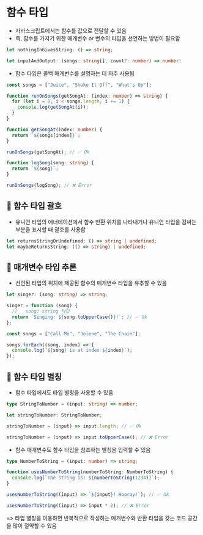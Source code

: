 # 함수 타입
- 자바스크립트에서는 함수를 값으로 전달할 수 있음
- 즉, 함수를 가지기 위한 매개변수 or 변수의 타입을 선언하는 방법이 필요함
```typescript
let nothingInGivesString: () => string;
```
```typescript
let inputAndOutput: (songs: string[], count?: number) => number;
```

- 함수 타입은 콜백 매개변수를 설명하는 데 자주 사용됨
```typescript
const songs = ["Juice", "Shake It Off", "What's Up"];

function runOnSongs(getSongAt: (index: number) => string) {
  for (let i = 0; i < songs.length; i += 1) {
    console.log(getSongAt(i));
  }
}

function getSongAt(index: number) {
  return `${songs[index]}`;
}

runOnSongs(getSongAt); // ✅ Ok

function logSong(song: string) {
  return `${song}`;
}

runOnSongs(logSong); // ❌ Error
```

## 📍 함수 타입 괄호
- 유니언 타입의 애너테이션에서 함수 반환 위치를 나타내거나 유니언 타입을 감싸는 부분을 표시할 때 괄호를 사용함
```typescript
let returnsStringOrUndefined: () => string | undefined;
let maybeReturnsString: (() => string) | undefined;
```

## 📍 매개변수 타입 추론
- 선언된 타입의 위치에 제공된 함수의 매개변수 타입을 유추할 수 있음
```typescript
let singer: (song: string) => string;

singer = function (song) {
  //   song: string 타입
  return `Singing: ${song.toUpperCase()}!`; // ✅ Ok
};
```

```typescript
const songs = ["Call Me", "Jolene", "The Chain"];

songs.forEach((song, index) => {
  console.log(`${song} is at index ${index}`);
});
```

## 📍 함수 타입 별칭
- 함수 타입에서도 타입 별칭을 사용할 수 있음
```typescript
type StringToNumber = (input: string) => number;

let stringToNumber: StringToNumber;

stringToNumber = (input) => input.length; // ✅ Ok

stringToNumber = (input) => input.toUpperCase(); // ❌ Error
```
- 함수 매개변수도 함수 타입을 참조하는 별칭을 입력할 수 있음
```typescript
type NumberToString = (input: number) => string;

function usesNumberToString(numberToString: NumberToString) {
  console.log(`The string is: ${numberToString(1234)}`);
}

usesNumberToString((input) => `${input}! Hooray!`); // ✅ Ok

usesNumberToString((input) => input * 2); // ❌ Error
```
=> 타입 별칭을 이용하면 반복적으로 작성하는 매개변수와 반환 타입을 갖는 코드 공간을 많이 절약할 수 있음